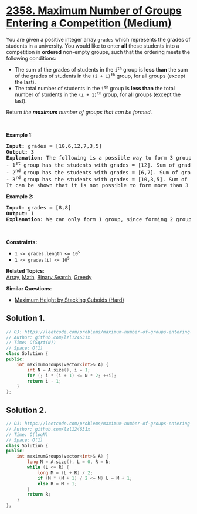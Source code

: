 # [2358. Maximum Number of Groups Entering a Competition (Medium)](https://leetcode.com/problems/maximum-number-of-groups-entering-a-competition)

<p>You are given a positive integer array <code>grades</code> which represents the grades of students in a university. You would like to enter <strong>all</strong> these students into a competition in <strong>ordered</strong> non-empty groups, such that the ordering meets the following conditions:</p>
<ul>
	<li>The sum of the grades of students in the <code>i<sup>th</sup></code> group is <strong>less than</strong> the sum of the grades of students in the <code>(i + 1)<sup>th</sup></code> group, for all groups (except the last).</li>
	<li>The total number of students in the <code>i<sup>th</sup></code> group is <strong>less than</strong> the total number of students in the <code>(i + 1)<sup>th</sup></code> group, for all groups (except the last).</li>
</ul>
<p>Return <em>the <strong>maximum</strong> number of groups that can be formed</em>.</p>
<p>&nbsp;</p>
<p><strong class="example">Example 1:</strong></p>
<pre><strong>Input:</strong> grades = [10,6,12,7,3,5]
<strong>Output:</strong> 3
<strong>Explanation:</strong> The following is a possible way to form 3 groups of students:
- 1<sup>st</sup> group has the students with grades = [12]. Sum of grades: 12. Student count: 1
- 2<sup>nd</sup> group has the students with grades = [6,7]. Sum of grades: 6 + 7 = 13. Student count: 2
- 3<sup>rd</sup> group has the students with grades = [10,3,5]. Sum of grades: 10 + 3 + 5 = 18. Student count: 3
It can be shown that it is not possible to form more than 3 groups.
</pre>
<p><strong class="example">Example 2:</strong></p>
<pre><strong>Input:</strong> grades = [8,8]
<strong>Output:</strong> 1
<strong>Explanation:</strong> We can only form 1 group, since forming 2 groups would lead to an equal number of students in both groups.
</pre>
<p>&nbsp;</p>
<p><strong>Constraints:</strong></p>
<ul>
	<li><code>1 &lt;= grades.length &lt;= 10<sup>5</sup></code></li>
	<li><code>1 &lt;= grades[i] &lt;= 10<sup>5</sup></code></li>
</ul>

**Related Topics**:  
[Array](https://leetcode.com/tag/array/), [Math](https://leetcode.com/tag/math/), [Binary Search](https://leetcode.com/tag/binary-search/), [Greedy](https://leetcode.com/tag/greedy/)

**Similar Questions**:
* [Maximum Height by Stacking Cuboids  (Hard)](https://leetcode.com/problems/maximum-height-by-stacking-cuboids/)

## Solution 1.

```cpp
// OJ: https://leetcode.com/problems/maximum-number-of-groups-entering-a-competition
// Author: github.com/lzl124631x
// Time: O(Sqrt(N))
// Space: O(1)
class Solution {
public:
    int maximumGroups(vector<int>& A) {
        int N = A.size(), i = 1;
        for (; i * (i + 1) <= N * 2; ++i);
        return i - 1;
    }
};
```

## Solution 2.

```cpp
// OJ: https://leetcode.com/problems/maximum-number-of-groups-entering-a-competition
// Author: github.com/lzl124631x
// Time: O(logN)
// Space: O(1)
class Solution {
public:
    int maximumGroups(vector<int>& A) {
        long N = A.size(), L = 0, R = N;
        while (L <= R) {
            long M = (L + R) / 2;
            if (M * (M + 1) / 2 <= N) L = M + 1;
            else R = M - 1;
        }
        return R;
    }
};
```